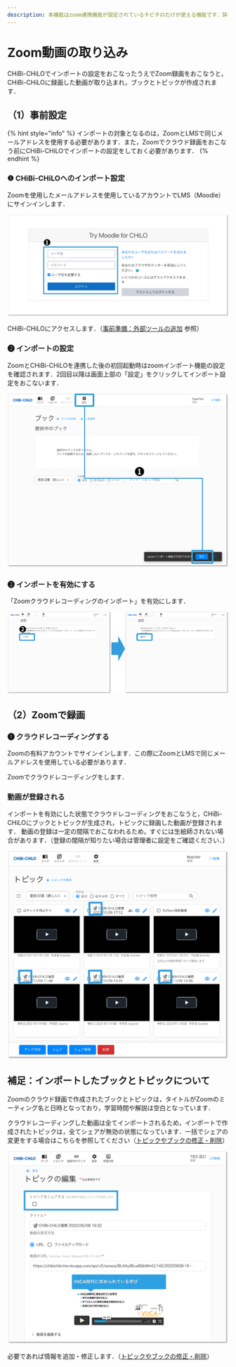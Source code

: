 ```yaml
---
description: 本機能はzoom連携機能が設定されているチビチロだけが使える機能です．詳しくはシステム管理者にお問い合わせください．
---
```


# Zoom動画の取り込み

CHiBi-CHiLOでインポートの設定をおこなったうえでZoom録画をおこなうと，CHiBi-CHiLOに録画した動画が取り込まれ，ブックとトピックが作成されます．

## （1）事前設定

{% hint style="info" %}
インポートの対象となるのは，ZoomとLMSで同じメールアドレスを使用する必要があります．また，Zoomでクラウド録画をおこなう前にCHiBi-CHiLOでインポートの設定をしておく必要があります．
{% endhint %}

### ❶ CHiBi-CHiLOへのインポート設定

Zoomを使用したメールアドレスを使用しているアカウントでLMS（Moodle）にサインインします．

![](<../.gitbook/assets/image (466).png>)

CHiBi-CHiLOにアクセスします．（[事前準備：外部ツールの追加](../start/access.md) 参照）

### ❷ インポートの設定

ZoomとCHiBi-CHiLOを連携した後の初回起動時はzoomインポート機能の設定を確認されます．2回目以降は画面上部の「設定」をクリックしてインポート設定をおこないます．

![](<../.gitbook/assets/image (272).png>)

### ❸ インポートを有効にする

「Zoomクラウドレコーディングのインポート」を有効にします．

![](<../.gitbook/assets/image (201).png>)

## （2）Zoomで録画

### ❶ クラウドレコーディングする

Zoomの有料アカウントでサインインします．この際にZoomとLMSで同じメールアドレスを使用している必要があります．

Zoomでクラウドレコーディングをします．

### 動画が登録される

インポートを有効にした状態でクラウドレコーディングをおこなうと，CHiBi-CHiLOにブックとトピックが生成され，トピックに録画した動画が登録されます． 動画の登録は一定の間隔でおこなわれるため，すぐには生絵師されない場合があります．（登録の間隔が知りたい場合は管理者に設定をご確認ください．）

![](<../.gitbook/assets/image (168).png>)

## 補足：インポートしたブックとトピックについて

Zoomのクラウド録画で作成されたブックとトピックは，タイトルがZoomのミーティング名と日時となっており，学習時間や解説は空白となっています．

クラウドレコーディングした動画は全てインポートされるため，インポートで作成されたトピックは，全てシェアが無効の状態になっています．一括でシェアの変更をする場合はこちらを参照してください（[トピックやブックの修正・削除](/operation/topic/edit.md)）

![](<../.gitbook/assets/image (467).png>)

必要であれば情報を追加・修正します．（[トピックやブックの修正・削除](/operation/topic/edit.md)）
